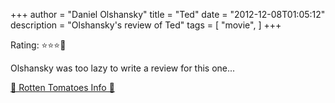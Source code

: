 +++
author = "Daniel Olshansky"
title = "Ted"
date = "2012-12-08T01:05:12"
description = "Olshansky's review of Ted"
tags = [
    "movie",
]
+++

Rating: ⭐⭐⭐🌟

Olshansky was too lazy to write a review for this one...

[🍅 Rotten Tomatoes Info 🍅](https://www.rottentomatoes.com//m/ted_2012)